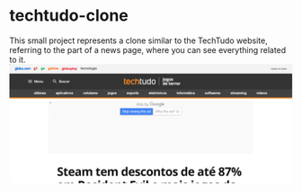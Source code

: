 # techtudo-clone

This small project represents a clone similar to the TechTudo website, referring to the part of a news page, where you can see everything related to it.
![TechTudo - Website](/img/techtudo-website.png "TechTudo")
